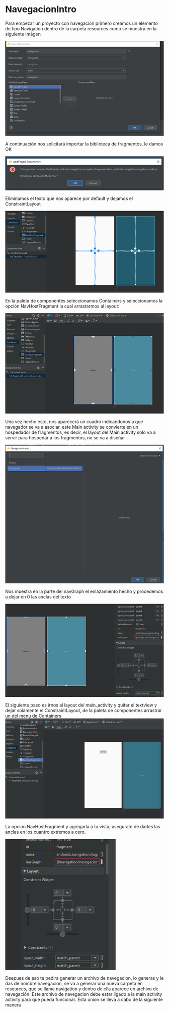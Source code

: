 # NavegacionIntro

Para empezar un proyecto con navegacion primero creamos un elemento de tipo Navigation dentro de la carpeta resources como se muestra en la siguiente imágen


![](.README_images/99ddc905.png)

A continuación nos solicitará importar la biblioteca de fragmentos, le damos OK

![](.README_images/8aeaf11c.png)

Eliminamos el texto que nos aparece por default y dejamos el ConstraintLayout

![](.README_images/c93fae64.png)

En la paleta de componentes seleccionamos Containers y seleccionamos la opción NavHostFragment la cual arrastarmos al layout:

![](.README_images/61c29ed4.png)

Una vez hecho esto, nos aparecerá un cuadro indicandonos a que navegador se va a asociar, este Main activity se convierte en un hospedador de fragmentos, es decir, 
el layout del Main activity solo va a servir para hospedar a los fragmentos, no se va a diseñar

![](.README_images/66bc86bf.png)

Nos muestra en la parte del navGraph el enlazamiento hecho y procedemos a dejar en 0 las anclas del texto

![](.README_images/79079321.png)



El siguiente paso es irnos al layout del main_activity y quitar el textview  y dejar solamente el ConstraintLayout, de la paleta de componentes arrastrar un  del menu de Containers
![](.README_images/76f98c48.png)

La opcion NavHostFragment y agregarla a tu vista, asegurate de darles las anclas en los cuantro extremos a cero.


![](.README_images/012ddfdf.png)

Deepues de eso te pedira generar un archivo de navegacion, lo generas y le das de nombre navegacion, se va a generar una nueva carpeta en resources, que se llama navigation y dentro de ella
aparece en archivo de navegación.
Este archivo de navegacion debe estar ligado a la main activity activity para que pueda funcionar. Esta union se lleva a cabo de la siguiente manera



